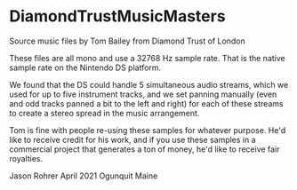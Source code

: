 # DiamondTrustMusicMasters
Source music files by Tom Bailey from Diamond Trust of London

These files are all mono and use a 32768 Hz sample rate.  That is the native sample rate on the Nintendo DS platform.

We found that the DS could handle 5 simultaneous audio streams, which we used for up to five instrument tracks, and we set panning manually (even and odd tracks panned a bit to the left and right) for each of these streams to create a stereo spread in the music arrangement.

Tom is fine with people re-using these samples for whatever purpose.  He'd like to receive credit for his work, and if you use these samples in a commercial project that generates a ton of money, he'd like to receive fair royalties.

Jason Rohrer
April 2021
Ogunquit Maine